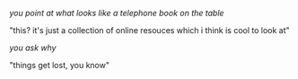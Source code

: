 *you point at what looks like a  telephone book on the table*

"this? it's just a collection of online resouces which i think is cool to look at"

*you ask why*

"things get lost, you know"
